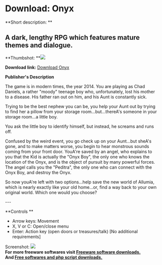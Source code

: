 # Download: Onyx

**Short description: **

## A dark, lengthy RPG which features mature themes and dialogue.

  
**Thumbshot: **![](http://www.freewarefiles.com/screenshot/onyxgame_md.gif)   
  
**Download link:** [Download Onyx](http://freesoftwares.boysofts.com/Onyx_program_39784.html)  
  

**Publisher's Description**  
  

The game is in modern times, the year 2014. You are playing as Chad Daniels, a
rather "moody" teenage boy who, unfortunately, lost his mother to a disease.
His father ran out on him, and his Aunt is constantly sick.

Trying to be the best nephew you can be, you help your Aunt out by trying to
find her a pillow from your storage room...but...thereA's someone in your
storage room...a little boy.

You ask the little boy to identify himself, but instead, he screams and runs
off.

Confused by the weird event, you go check up on your Aunt...but sheA's gone,
and to make matters worse, you begin to hear monstrous sounds coming from your
front door. YouA're saved by an angel, who explains to you that the Kid is
actually the "Onyx Boy", the only one who knows the location of the Onyx, and
is the object of pursuit by many powerful forces. The angel calls you the
"Peditra", the only one who can connect with the Onyx Boy, and destroy the
Onyx.

So now youA're left with two options...help save the new world of Allumia,
which is nearly exactly like your old home...or, find a way back to your own
original world. Which one would you choose?

\---

**Controls **

  * Arrow keys: Movement 
  * X, V or C: Open/close menu 
  * Enter: Action key (open doors or treasures/talk) 
[No additional requirements]

  
  
Screenshot: ![](http://www.freewarefiles.com/screenshot/onyxgame.gif)  
**For more freeware softwares visit [Freeware software downloads.](http://freesoftwares.boysofts.com/)**   
**And [Free softwares and php script downloads.](http://www.boysofts.com/)**

